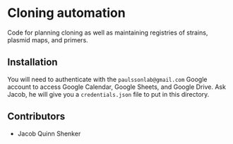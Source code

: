 # Cloning automation

Code for planning cloning as well as maintaining registries of strains, plasmid maps, and primers.

## Installation

You will need to authenticate with the `paulssonlab@gmail.com` Google account to access Google Calendar, Google Sheets, and Google Drive. Ask Jacob, he will give you a `credentials.json` file to put in this directory.

## Contributors

- Jacob Quinn Shenker
